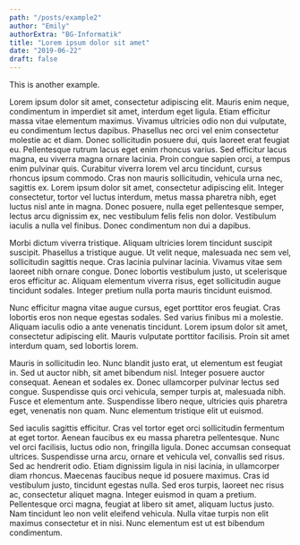 ```yaml
---
path: "/posts/example2"
author: "Emily"
authorExtra: "BG-Informatik"
title: "Lorem ipsum dolor sit amet"
date: "2019-06-22"
draft: false
---
```


This is another example.

Lorem ipsum dolor sit amet, consectetur adipiscing elit. Mauris enim neque, condimentum in imperdiet sit amet, interdum eget ligula. Etiam efficitur massa vitae elementum maximus. Vivamus ultricies odio non dui vulputate, eu condimentum lectus dapibus. Phasellus nec orci vel enim consectetur molestie ac et diam. Donec sollicitudin posuere dui, quis laoreet erat feugiat eu. Pellentesque rutrum lacus eget enim rhoncus varius. Sed efficitur lacus magna, eu viverra magna ornare lacinia. Proin congue sapien orci, a tempus enim pulvinar quis. Curabitur viverra lorem vel arcu tincidunt, cursus rhoncus ipsum commodo. Cras non mauris sollicitudin, vehicula urna nec, sagittis ex. Lorem ipsum dolor sit amet, consectetur adipiscing elit. Integer consectetur, tortor vel luctus interdum, metus massa pharetra nibh, eget luctus nisl ante in magna. Donec posuere, nulla eget pellentesque semper, lectus arcu dignissim ex, nec vestibulum felis felis non dolor. Vestibulum iaculis a nulla vel finibus. Donec condimentum non dui a dapibus.

Morbi dictum viverra tristique. Aliquam ultricies lorem tincidunt suscipit suscipit. Phasellus a tristique augue. Ut velit neque, malesuada nec sem vel, sollicitudin sagittis neque. Cras lacinia pulvinar lacinia. Vivamus vitae sem laoreet nibh ornare congue. Donec lobortis vestibulum justo, ut scelerisque eros efficitur ac. Aliquam elementum viverra risus, eget sollicitudin augue tincidunt sodales. Integer pretium nulla porta mauris tincidunt euismod.

Nunc efficitur magna vitae augue cursus, eget porttitor eros feugiat. Cras lobortis eros non neque egestas sodales. Sed varius finibus mi a molestie. Aliquam iaculis odio a ante venenatis tincidunt. Lorem ipsum dolor sit amet, consectetur adipiscing elit. Mauris vulputate porttitor facilisis. Proin sit amet interdum quam, sed lobortis lorem.

Mauris in sollicitudin leo. Nunc blandit justo erat, ut elementum est feugiat in. Sed ut auctor nibh, sit amet bibendum nisl. Integer posuere auctor consequat. Aenean et sodales ex. Donec ullamcorper pulvinar lectus sed congue. Suspendisse quis orci vehicula, semper turpis at, malesuada nibh. Fusce et elementum ante. Suspendisse libero neque, ultricies quis pharetra eget, venenatis non quam. Nunc elementum tristique elit ut euismod.

Sed iaculis sagittis efficitur. Cras vel tortor eget orci sollicitudin fermentum at eget tortor. Aenean faucibus ex eu massa pharetra pellentesque. Nunc vel orci facilisis, luctus odio non, fringilla ligula. Donec accumsan consequat ultrices. Suspendisse urna arcu, ornare et vehicula vel, convallis sed risus. Sed ac hendrerit odio. Etiam dignissim ligula in nisi lacinia, in ullamcorper diam rhoncus. Maecenas faucibus neque id posuere maximus. Cras id vestibulum justo, tincidunt egestas nulla. Sed eros turpis, laoreet nec risus ac, consectetur aliquet magna. Integer euismod in quam a pretium. Pellentesque orci magna, feugiat at libero sit amet, aliquam luctus justo. Nam tincidunt leo non velit eleifend vehicula. Nulla vitae turpis non elit maximus consectetur et in nisi. Nunc elementum est ut est bibendum condimentum. 
